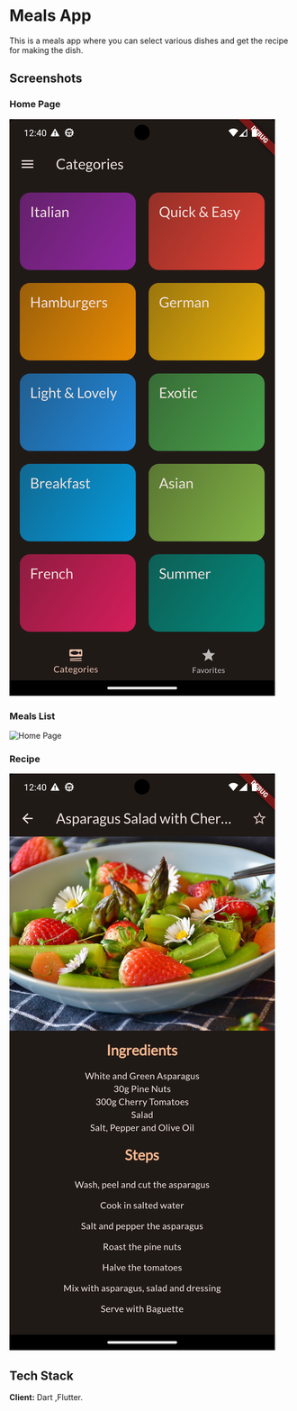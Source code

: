 
# Meals App

This is a meals app where you can select various dishes and get the recipe for making the dish.




## Screenshots
### Home Page 
![Home Page](https://github.com/LakshyaChauhan/mealsapp/blob/main/ss%20project/home%20page.png?raw=true)


### Meals List
![Home Page](https://github.com/LakshyaChauhan/mealsapp/blob/main/ss%20project/Meals%20list.png?raw=true)


### Recipe
![Home Page](https://github.com/LakshyaChauhan/mealsapp/blob/main/ss%20project/Recipe.png?raw=true)
## Tech Stack

**Client:** Dart ,Flutter.


